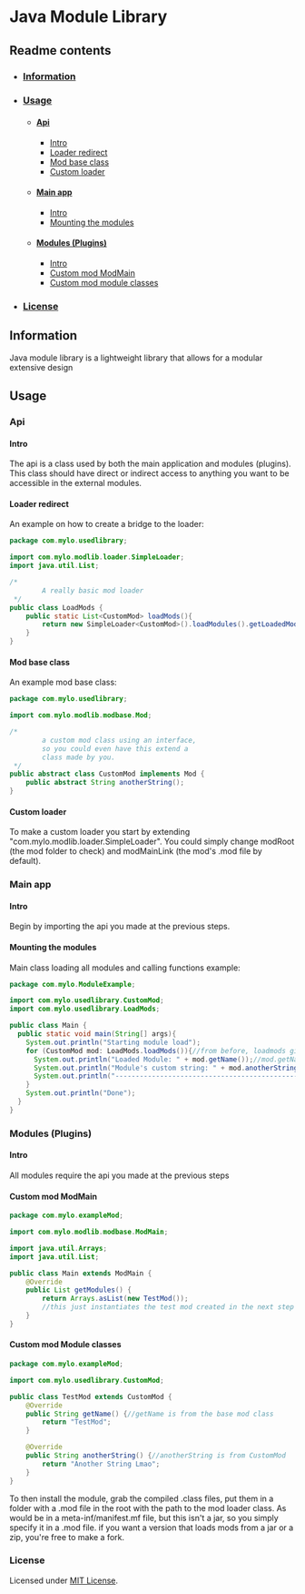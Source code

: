 # Java Module Library

## Readme contents
- ### [Information](#info-link)
- ### [Usage](#usage-link)
  - #### [Api](#api-link)
    - [Intro](#api-intro-link)
    - [Loader redirect](#loader-redirect-link)
    - [Mod base class](#mod-base-class-link)
    - [Custom loader](#custom-loader-link)
  - #### [Main app](#mainapp-link)
    - [Intro](#main-intro-link)
    - [Mounting the modules](#mounting-the-modules-link)
  - #### [Modules (Plugins)](#plugins-link)
    - [Intro](#mod-intro-link)
    - [Custom mod ModMain](#mod-main-link)
    - [Custom mod module classes](#mod-mods-link)
- ### [License](#license-link)


## Information <a name="info-link" />
Java module library is a lightweight library that allows for a 
modular extensive design 

## Usage <a name="usage-link" />
### Api <a name="api-link" />
#### Intro <a name="api-intro-link">
The api is a class used by both the main application and modules (plugins).
This class should have direct or indirect access to anything you want to be
accessible in the external modules.

#### Loader redirect <a name="loader-redirect-link" />
An example on how to create a bridge to the loader:
```java
package com.mylo.usedlibrary;

import com.mylo.modlib.loader.SimpleLoader;
import java.util.List;

/*
        A really basic mod loader
 */
public class LoadMods {
    public static List<CustomMod> loadMods(){
        return new SimpleLoader<CustomMod>().loadModules().getLoadedMods();
    }
}
```
#### Mod base class <a name="mod-base-class-link" />
An example mod base class:
```java
package com.mylo.usedlibrary;

import com.mylo.modlib.modbase.Mod;

/*
        a custom mod class using an interface,
        so you could even have this extend a
        class made by you.
 */
public abstract class CustomMod implements Mod {
    public abstract String anotherString();
}
```
#### Custom loader <a name="custom-loader-link" />
To make a custom loader you start by extending "com.mylo.modlib.loader.SimpleLoader". You could simply change modRoot (the mod folder to check) and modMainLink (the mod's .mod file by default).

### Main app <a name="mainapp-link" />
#### Intro <a name="main-intro-link">
Begin by importing the api you made at the previous steps.
#### Mounting the modules <a name="mounting-the-modules-link" />
Main class loading all modules and calling functions example:
```java
package com.mylo.ModuleExample;

import com.mylo.usedlibrary.CustomMod;
import com.mylo.usedlibrary.LoadMods;

public class Main {
  public static void main(String[] args){
    System.out.println("Starting module load");
    for (CustomMod mod: LoadMods.loadMods()){//from before, loadmods gives a list of CustomMod
      System.out.println("Loaded Module: " + mod.getName());//mod.getName is built in, used for sorting on your end
      System.out.println("Module's custom string: " + mod.anotherString());//mod.anotherString was added with the CustomMod
      System.out.println("-----------------------------------------------------------");
    }
    System.out.println("Done");
  }
}
```

### Modules (Plugins) <a name="plugins-link" />
#### Intro <a name="mod-intro-link">
All modules require the api you made at the previous steps
#### Custom mod ModMain <a name="mod-main-link">
```java
package com.mylo.exampleMod;

import com.mylo.modlib.modbase.ModMain;

import java.util.Arrays;
import java.util.List;

public class Main extends ModMain {
    @Override
    public List getModules() {
        return Arrays.asList(new TestMod());
        //this just instantiates the test mod created in the next step
    }
}
```
#### Custom mod Module classes <a name="mod-mods-link">
```java
package com.mylo.exampleMod;

import com.mylo.usedlibrary.CustomMod;

public class TestMod extends CustomMod {
    @Override
    public String getName() {//getName is from the base mod class
        return "TestMod";
    }

    @Override
    public String anotherString() {//anotherString is from CustomMod
        return "Another String Lmao";
    }
}
```
  
To then install the module, grab the compiled .class files, put them in a folder with a .mod file in the root with the path to the mod loader class. As would be in a meta-inf/manifest.mf file, but this isn't a jar, so you simply specify it in a .mod file. if you want a version that loads mods from a jar or a zip, you're free to make a fork.

### License <a name="license-link" />
Licensed under [MIT License](LICENSE).

